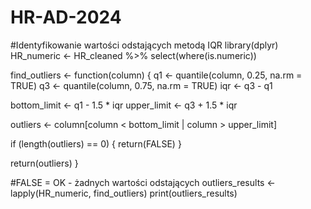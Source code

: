 # HR-AD-2024

#Identyfikowanie wartości odstających metodą IQR
library(dplyr)
HR_numeric <- HR_cleaned %>%
  select(where(is.numeric))

find_outliers <- function(column) {
q1 <- quantile(column, 0.25, na.rm = TRUE)
q3 <- quantile(column, 0.75, na.rm = TRUE)
iqr <- q3 - q1
  
bottom_limit <- q1 - 1.5 * iqr
upper_limit <- q3 + 1.5 * iqr
  
outliers <- column[column < bottom_limit | column > upper_limit]

 if (length(outliers) == 0) {
    return(FALSE)
 }

return(outliers)
}

#FALSE = OK - żadnych wartości odstających
outliers_results <- lapply(HR_numeric, find_outliers)
print(outliers_results)

